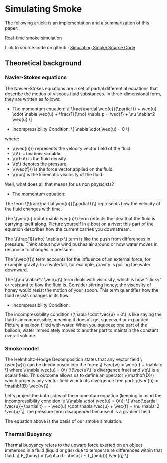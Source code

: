 # Simulating Smoke

The following article is an implementation and a summarization of this paper:

[Real-time smoke simulation](https://repository.bilkent.edu.tr/items/8a55d570-1188-4bab-b938-72683f0b9464)

Link to source code on github : [Simulating Smoke Source Code](https://github.com/smdaa/creative-coding/blob/main/src/example_1/main.cpp)

## Theoretical background
### Navier-Stokes equations
The Navier–Stokes equations are a set of partial differential equations that describe the motion of viscous fluid substances. In three-dimensional form, they are written as follows:

* The momentum equation:
\\[
\frac{\partial \vec{u}}{\partial t} + \vec{u} \cdot \nabla \vec{u} + \frac{1}{\rho} \nabla p = \vec{f} + \nu \nabla^2 \vec{u}
\\]

* Incompressibility Condition:
\\[
\nabla \cdot \vec{u} = 0
\\]

where:
- \\(\vec{u}\\) represents the velocity vector field of the fluid.
- \\(t\\) is the time variable.
- \\(\rho\\) is the fluid density.
- \\(p\\) denotes the pressure.
- \\(\vec{f}\\) is the force vector applied on the fluid.
- \\(\nu\\) is the kinematic viscosity of the fluid.

Well, what does all that means for us non physicists?
* The momentum equation:

The term \\(\frac{\partial \vec{u}}{\partial t}\\) represents how the velocity of the fluid changes with time.

The \\(\vec{u} \cdot \nabla \vec{u}\\) term reflects the idea that the fluid is carrying itself along. Picture yourself in a boat on a river; this part of the equation describes how the current carries you downstream.

The \\(\frac{1}{\rho} \nabla p \\) term is like the push from differences in pressure. Think about how wind pushes air around or how water moves in response to changes in pressure.

The \\(\vec{f}\\) term accounts for the influence of an external force, for example gravity. In a waterfall, for example, gravity is pulling the water downward.

The \\(\nu \nabla^2 \vec{u}\\) term deals with viscosity, which is how "sticky" or resistant to flow the fluid is. Consider stirring honey; the viscosity of honey would resist the motion of your spoon. This term quantifies how the fluid resists changes in its flow.

* Incompressibility Condition:

The incompressibility condition \\(\nabla \cdot \vec{u} = 0\\) is like saying the fluid is incompressible, meaning it doesn't get squeezed or expanded. Picture a balloon filled with water. When you squeeze one part of the balloon, water immediately moves to another part to maintain the constant overall volume.

### Smoke model
The Helmholtz-Hodge Decomposition states that any vector field \\(\vec{w}\\) can be decomposed into the form:
\\[
\vec{w} = \vec{u} + \nabla q    
\\]
where \\(\nabla \vec{u} = 0\\) (\\(\vec{u}\\) is divergence free) and \\(q\\) is a scalar field. This outcome allows us to define an operator \\(\mathbf{D}\\) which projects any vector field w onto its divergence free part: \\(\vec{u} = \mathbf{D} \vec{w}\\)

Let's project the both sides of the momentum equation (keeping in mind the incompressibility condition ie \\(\nabla \cdot \vec{u} = 0\\)):
\\[
\frac{\partial \vec{u}}{\partial t} = - \vec{u} \cdot \nabla \vec{u} + \vec{f} + \nu \nabla^2 \vec{u}
\\]
The pressure term disappeared because it is a gradient field.

The equation above is the basis of our smoke simulation.

### Thermal Buoyancy
Thermal buoyancy refers to the upward force exerted on an object immersed in a fluid (liquid or gas) due to temperature differences within that fluid.
\\[
F_{buoy} = (\alpha d - \beta(T - T_{amb})) \vec{g}
\\]
